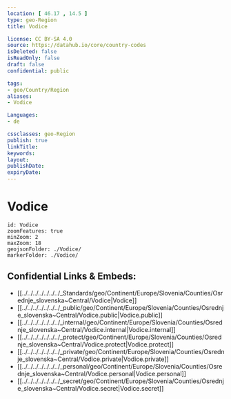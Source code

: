 ```yaml
---
location: [ 46.17 , 14.5 ] 
type: geo-Region
title: Vodice

license: CC BY-SA 4.0
source: https://datahub.io/core/country-codes
isDeleted: false
isReadOnly: false
draft: false
confidential: public

tags:
- geo/Country/Region
aliases:
- Vodice

Languages:
- de

cssclasses: geo-Region
publish: true
linkTitle: 
keywords: 
layout: 
publishDate: 
expiryDate: 
---
```


# Vodice

```leaflet
id: Vodice
zoomFeatures: true 
minZoom: 2 
maxZoom: 18
geojsonFolder: ./Vodice/
markerFolder: ./Vodice/
```


## Confidential Links & Embeds: 
- [[../../../../../../../_Standards/geo/Continent/Europe/Slovenia/Counties/Osrednje_slovenska~Central/Vodice|Vodice]] 
- [[../../../../../../../_public/geo/Continent/Europe/Slovenia/Counties/Osrednje_slovenska~Central/Vodice.public|Vodice.public]] 
- [[../../../../../../../_internal/geo/Continent/Europe/Slovenia/Counties/Osrednje_slovenska~Central/Vodice.internal|Vodice.internal]] 
- [[../../../../../../../_protect/geo/Continent/Europe/Slovenia/Counties/Osrednje_slovenska~Central/Vodice.protect|Vodice.protect]] 
- [[../../../../../../../_private/geo/Continent/Europe/Slovenia/Counties/Osrednje_slovenska~Central/Vodice.private|Vodice.private]] 
- [[../../../../../../../_personal/geo/Continent/Europe/Slovenia/Counties/Osrednje_slovenska~Central/Vodice.personal|Vodice.personal]] 
- [[../../../../../../../_secret/geo/Continent/Europe/Slovenia/Counties/Osrednje_slovenska~Central/Vodice.secret|Vodice.secret]] 


